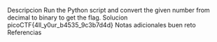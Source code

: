 Descripcion
Run the Python script and convert the given number from decimal to binary to get the flag.
Solucion
picoCTF{4ll_y0ur_b4535_9c3b7d4d}
Notas adicionales
buen reto
Referencias